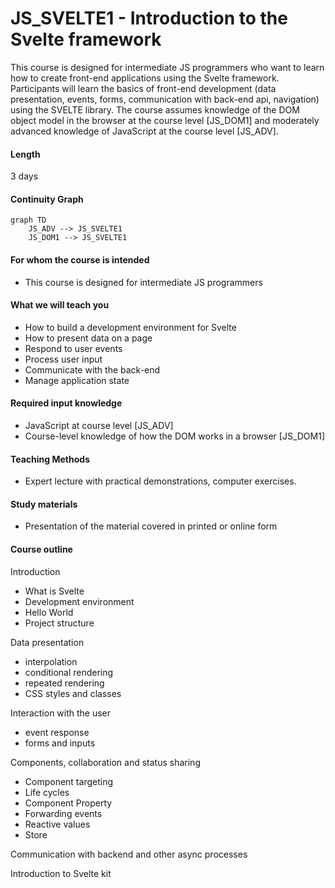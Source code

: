 # JS_SVELTE1 - Introduction to the Svelte framework

This course is designed for intermediate JS programmers who want to learn how to create front-end applications using the Svelte framework. Participants will learn the basics of front-end development (data presentation, events, forms, communication with back-end api, navigation) using the SVELTE library. The course assumes knowledge of the DOM object model in the browser at the course level [JS_DOM1] and moderately advanced knowledge of JavaScript at the course level [JS_ADV].

#### Length

3 days

#### Continuity Graph

```mermaid
graph TD
    JS_ADV --> JS_SVELTE1
    JS_DOM1 --> JS_SVELTE1
```

#### For whom the course is intended

- This course is designed for intermediate JS programmers

#### What we will teach you

- How to build a development environment for Svelte
- How to present data on a page
- Respond to user events
- Process user input
- Communicate with the back-end
- Manage application state

#### Required input knowledge

- JavaScript at course level [JS_ADV]
- Course-level knowledge of how the DOM works in a browser [JS_DOM1]

#### Teaching Methods

- Expert lecture with practical demonstrations, computer exercises.

#### Study materials

- Presentation of the material covered in printed or online form

#### Course outline

Introduction

- What is Svelte
- Development environment
- Hello World
- Project structure

Data presentation

- interpolation
- conditional rendering
- repeated rendering
- CSS styles and classes

Interaction with the user

- event response
- forms and inputs

Components, collaboration and status sharing

- Component targeting
- Life cycles
- Component Property
- Forwarding events
- Reactive values
- Store

Communication with backend and other async processes

Introduction to Svelte kit